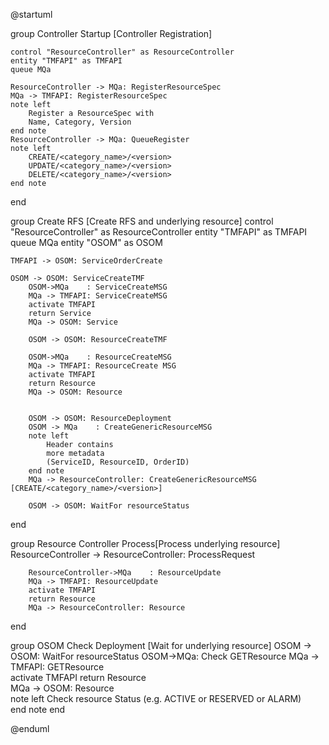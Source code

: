 @startuml

group Controller Startup [Controller Registration]

	control "ResourceController" as ResourceController
	entity "TMFAPI" as TMFAPI
	queue MQa
	
    ResourceController -> MQa: RegisterResourceSpec
    MQa -> TMFAPI: RegisterResourceSpec
    note left
    	Register a ResourceSpec with
    	Name, Category, Version
    end note
    ResourceController -> MQa: QueueRegister
    note left
    	CREATE/<category_name>/<version>
    	UPDATE/<category_name>/<version>
    	DELETE/<category_name>/<version>    
    end note

	
end	


group Create RFS [Create RFS and underlying resource]
	control "ResourceController" as ResourceController
	entity "TMFAPI" as TMFAPI
	queue MQa
	entity "OSOM" as OSOM


    TMFAPI -> OSOM: ServiceOrderCreate

    OSOM -> OSOM: ServiceCreateTMF
    	OSOM->MQa    : ServiceCreateMSG
    	MQa -> TMFAPI: ServiceCreateMSG    	
    	activate TMFAPI
    	return Service 
    	MQa -> OSOM: Service
    	
    	OSOM -> OSOM: ResourceCreateTMF
    	
    	OSOM->MQa    : ResourceCreateMSG
    	MQa -> TMFAPI: ResourceCreate MSG   	
    	activate TMFAPI
    	return Resource 
    	MQa -> OSOM: Resource       
    	
    		
    	OSOM -> OSOM: ResourceDeployment
    	OSOM -> MQa    : CreateGenericResourceMSG
    	note left
    		Header contains
    		more metadata
    		(ServiceID, ResourceID, OrderID)    	    
    	end note
    	MQa -> ResourceController: CreateGenericResourceMSG [CREATE/<category_name>/<version>]
    	
    	OSOM -> OSOM: WaitFor resourceStatus

end


group Resource Controller Process[Process underlying resource]
    	ResourceController -> ResourceController: ProcessRequest

    	ResourceController->MQa    : ResourceUpdate
    	MQa -> TMFAPI: ResourceUpdate   
    	activate TMFAPI
    	return Resource  	
    	MQa -> ResourceController: Resource  

end

group OSOM Check Deployment [Wait for underlying resource]
    	OSOM -> OSOM: WaitFor resourceStatus
    	OSOM->MQa: Check GETResource
    	MQa -> TMFAPI: GETResource  
    	activate TMFAPI
    	return Resource  	
    	MQa -> OSOM: Resource  
    	note left
    		Check resource Status
    		(e.g. ACTIVE or RESERVED or ALARM)   	    
    	end note
end
	

@enduml